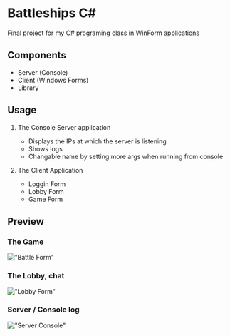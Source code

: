 # Battleships C#
Final project for my C# programing class in WinForm applications

## Components
- Server (Console)
- Client (Windows Forms)
- Library

## Usage
 1. The Console Server application
 	- Displays the IPs at which the server is listening
 	- Shows logs
 	- Changable name by setting more args when running from console


 2. The Client Application
 	- Loggin Form
 	- Lobby Form
 	- Game Form
  
  
## Preview
### The Game
!["Battle Form"](https://i.imgur.com/5eSb5OV.png)

### The Lobby, chat
!["Lobby Form"](https://i.imgur.com/7N2duQY.png)

### Server / Console log
!["Server Console"](https://i.imgur.com/d3bd73B.png)
